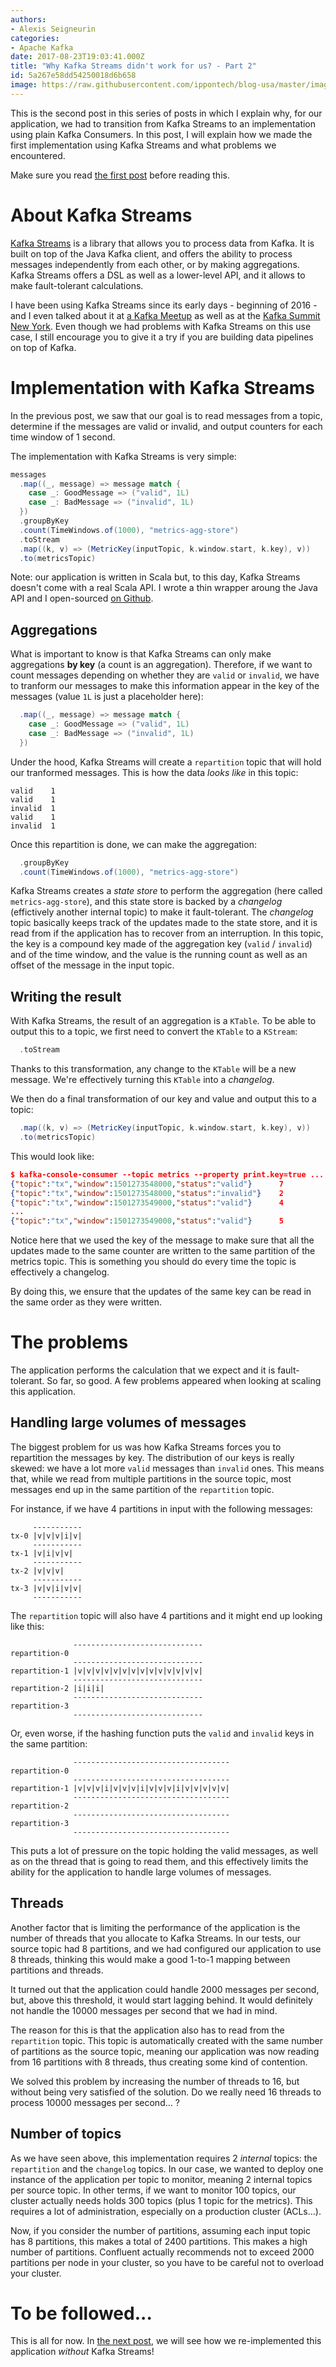 ```yaml
---
authors:
- Alexis Seigneurin
categories:
- Apache Kafka
date: 2017-08-23T19:03:41.000Z
title: "Why Kafka Streams didn't work for us? - Part 2"
id: 5a267e58dd54250018d6b658
image: https://raw.githubusercontent.com/ippontech/blog-usa/master/images/2017/08/apache-kafka-2.png
---
```


This is the second post in this series of posts in which I explain why, for our application, we had to transition from Kafka Streams to an implementation using plain Kafka Consumers. In this post, I will explain how we made the first implementation using Kafka Streams and what problems we encountered.

Make sure you read [the first post](/why-kafka-streams-didnt-work-for-us-part-1/) before reading this.

# About Kafka Streams

[Kafka Streams](https://kafka.apache.org/documentation/streams/) is a library that allows you to process data from Kafka. It is built on top of the Java Kafka client, and offers the ability to process messages independently from each other, or by making aggregations. Kafka Streams offers a DSL as well as a lower-level API, and it allows to make fault-tolerant calculations.

I have been using Kafka Streams since its early days - beginning of 2016 - and I even talked about it at [a Kafka Meetup](https://www.meetup.com/Apache-Kafka-DC/events/236376949/) as well as at the [Kafka Summit New York](https://kafka-summit.org/sessions/microservices-kafka-introduction-kafka-streams-real-life-example/). Even though we had problems with Kafka Streams on this use case, I still encourage you to give it a try if you are building data pipelines on top of Kafka.

# Implementation with Kafka Streams

In the previous post, we saw that our goal is to read messages from a topic, determine if the messages are valid or invalid, and output counters for each time window of 1 second.

The implementation with Kafka Streams is very simple:

```scala
messages
  .map((_, message) => message match {
    case _: GoodMessage => ("valid", 1L)
    case _: BadMessage => ("invalid", 1L)
  })
  .groupByKey
  .count(TimeWindows.of(1000), "metrics-agg-store")
  .toStream
  .map((k, v) => (MetricKey(inputTopic, k.window.start, k.key), v))
  .to(metricsTopic)
```

Note: our application is written in Scala but, to this day, Kafka Streams doesn't come with a real Scala API. I wrote a thin wrapper aroung the Java API and I open-sourced [on Github](https://github.com/aseigneurin/kafka-streams-scala).

## Aggregations

What is important to know is that Kafka Streams can only make aggregations **by key** (a count is an aggregation). Therefore, if we want to count messages depending on whether they are `valid` or `invalid`, we have to tranform our messages to make this information appear in the key of the messages (value `1L` is just a placeholder here):

```scala
  .map((_, message) => message match {
    case _: GoodMessage => ("valid", 1L)
    case _: BadMessage => ("invalid", 1L)
  })
```

Under the hood, Kafka Streams will create a `repartition` topic that will hold our tranformed messages. This is how the data _looks like_ in this topic:

```text
valid    1
valid    1
invalid  1
valid    1
invalid  1
```

Once this repartition is done, we can make the aggregation:

```scala
  .groupByKey
  .count(TimeWindows.of(1000), "metrics-agg-store")
```

Kafka Streams creates a _state store_ to perform the aggregation (here called `metrics-agg-store`), and this state store is backed by a _changelog_ (effictively another internal topic) to make it fault-tolerant. The _changelog_ topic basically keeps track of the updates made to the state store, and it is read from if the application has to recover from an interruption. In this topic, the key is a compound key made of the aggregation key (`valid` / `invalid`) and of the time window, and the value is the running count as well as an offset of the message in the input topic.

## Writing the result

With Kafka Streams, the result of an aggregation is a `KTable`. To be able to output this to a topic, we first need to convert the `KTable` to a `KStream`:

```scala
  .toStream
```

Thanks to this transformation, any change to the `KTable` will be a new message. We're effectively turning this `KTable` into a _changelog_.

We then do a final transformation of our key and value and output this to a topic:

```scala
  .map((k, v) => (MetricKey(inputTopic, k.window.start, k.key), v))
  .to(metricsTopic)
```

This would look like:

```json
$ kafka-console-consumer --topic metrics --property print.key=true ...
{"topic":"tx","window":1501273548000,"status":"valid"}      7
{"topic":"tx","window":1501273548000,"status":"invalid"}    2
{"topic":"tx","window":1501273549000,"status":"valid"}      4
...
{"topic":"tx","window":1501273549000,"status":"valid"}      5
```

Notice here that we used the key of the message to make sure that all the updates made to the same counter are written to the same partition of the metrics topic. This is something you should do every time the topic is effectively a changelog.

By doing this, we ensure that the updates of the same key can be read in the same order as they were written.

# The problems

The application performs the calculation that we expect and it is fault-tolerant. So far, so good. A few problems appeared when looking at scaling this application.

## Handling large volumes of messages

The biggest problem for us was how Kafka Streams forces you to repartition the messages by key. The distribution of our keys is really skewed: we have a lot more `valid` messages than `invalid` ones. This means that, while we read from multiple partitions in the source topic, most messages end up in the same partition of the `repartition` topic.

For instance, if we have 4 partitions in input with the following messages:

```text
     -----------
tx-0 |v|v|v|i|v|
     -----------
tx-1 |v|i|v|v|
     -----------
tx-2 |v|v|v|
     -----------
tx-3 |v|v|i|v|v|
     -----------
```

The `repartition` topic will also have 4 partitions and it might end up looking like this:

```text
              -----------------------------
repartition-0
              -----------------------------
repartition-1 |v|v|v|v|v|v|v|v|v|v|v|v|v|v|
              -----------------------------
repartition-2 |i|i|i|
              -----------------------------
repartition-3
              -----------------------------
```

Or, even worse, if the hashing function puts the `valid` and `invalid` keys in the same partition:

```text
              -----------------------------------
repartition-0
              -----------------------------------
repartition-1 |v|v|v|i|v|v|v|i|v|v|v|i|v|v|v|v|v|
              -----------------------------------
repartition-2
              -----------------------------------
repartition-3
              -----------------------------------
```

This puts a lot of pressure on the topic holding the valid messages, as well as on the thread that is going to read them, and this effectively limits the ability for the application to handle large volumes of messages.

## Threads

Another factor that is limiting the performance of the application is the number of threads that you allocate to Kafka Streams. In our tests, our source topic had 8 partitions, and we had configured our application to use 8 threads, thinking this would make a good 1-to-1 mapping between partitions and threads.

It turned out that the application could handle 2000 messages per second, but, above this threshold, it would start lagging behind. It would definitely not handle the 10000 messages per second that we had in mind.

The reason for this is that the application also has to read from the `repartition` topic. This topic is automatically created with the same number of partitions as the source topic, meaning our application was now reading from 16 partitions with 8 threads, thus creating some kind of contention.

We solved this problem by increasing the number of threads to 16, but without being very satisfied of the solution. Do we really need 16 threads to process 10000 messages per second... ?

## Number of topics

As we have seen above, this implementation requires 2 _internal_ topics: the `repartition` and the `changelog` topics. In our case, we wanted to deploy one instance of the application per topic to monitor, meaning 2 internal topics per source topic. In other terms, if we want to monitor 100 topics, our cluster actually needs holds 300 topics (plus 1 topic for the metrics). This requires a lot of administration, especially on a production cluster (ACLs...).

Now, if you consider the number of partitions, assuming each input topic has 8 partitions, this makes a total of 2400 partitions. This makes a high number of partitions. Confluent actually recommends not to exceed 2000 partitions per node in your cluster, so you have to be careful not to overload your cluster.

# To be followed...

This is all for now. In [the next post](/why-kafka-streams-didnt-work-for-us-part-3/), we will see how we re-implemented this application _without_ Kafka Streams!
